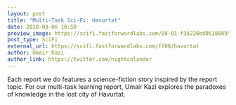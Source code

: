 ```yaml
---
layout: post
title: "Multi-Task Sci-Fi: Havurtat"
date: 2018-03-06 10:50
preview_image: https://scifi.fastforwardlabs.com/08-01-f34226bd05186095e6feb166414361a5.svg
post_type: SciFi
external_url: https://scifi.fastforwardlabs.com/ff08/havurtat
author: Umair Kazi
author_link: https://twitter.com/nightcolander
---
```


Each report we do features a science-fiction story inspired by the report topic. For our multi-task learning report, Umair Kazi explores the paradoxes of knowledge in the lost city of Havurtat.
